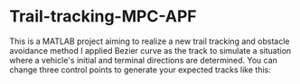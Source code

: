 # Trail-tracking-MPC-APF
This is a MATLAB project aiming to realize a new trail tracking and obstacle avoidance method
I applied Bezier curve as the track to simulate a situation where a vehicle's initial and terminal directions are determined. You can change three control points to generate your expected tracks like this:

